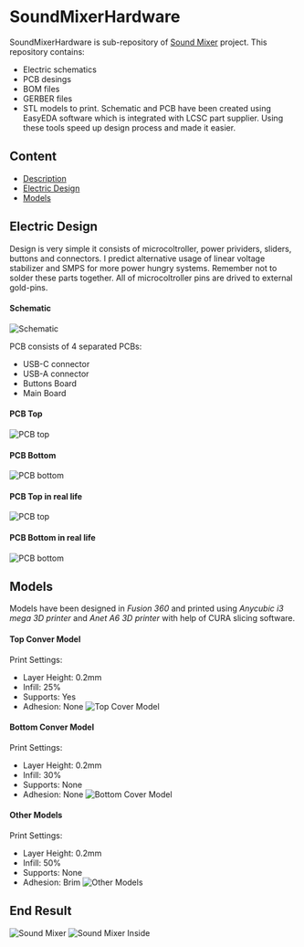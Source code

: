 # SoundMixerHardware
SoundMixerHardware is sub-repository of [Sound Mixer](https://github.com/Krystian20857/SoundMixer) project. This repository contains:
* Electric schematics
* PCB desings
* BOM files 
* GERBER files
* STL models to print.
Schematic and PCB have been created using EasyEDA software which is integrated with LCSC part supplier. Using these tools speed up design process and made it easier.

## Content
* [Description](#sound-mixer-hardware)
* [Electric Design](#electric-design)
* [Models](#models)

## Electric Design
Design is very simple it consists of microcoltroller, power prividers, sliders, buttons and connectors. I predict alternative usage of linear voltage stabilizer and SMPS for more power hungry systems. Remember not to solder these parts together. All of microcoltroller pins are drived to external gold-pins.

#### Schematic
![Schematic](./images/schematic_image.png)

PCB consists of 4 separated PCBs: 
* USB-C connector
* USB-A connector
* Buttons Board
* Main Board

#### PCB Top
![PCB top](./images/pcb_top_image.png)
#### PCB Bottom
![PCB bottom](./images/pcb_bottom_image.png)
#### PCB Top in real life
![PCB top](./images/pcb_top_irl.jpg)
#### PCB Bottom in real life
![PCB bottom](./images/pcb_bottom_irl.jpg)

## Models
Models have been designed in *Fusion 360* and printed using *Anycubic i3 mega 3D printer* and *Anet A6 3D printer* with help of CURA slicing software.
#### Top Conver Model
Print Settings:
* Layer Height: 0.2mm
* Infill: 25%
* Supports: Yes
* Adhesion: None
![Top Cover Model](./images/model_top.png)

#### Bottom Conver Model
Print Settings:
* Layer Height: 0.2mm
* Infill: 30%
* Supports: None
* Adhesion: None
![Bottom Cover Model](./images/model_bottom.png)

#### Other Models
Print Settings:
* Layer Height: 0.2mm
* Infill: 50%
* Supports: None
* Adhesion: Brim
![Other Models](./images/model_utils.png)

## End Result
![Sound Mixer](https://github.com/Krystian20857/SoundMixer/blob/master/images/base_image.jpg)
![Sound Mixer Inside](https://github.com/Krystian20857/SoundMixer/blob/master/images/base_inside.jpg)
